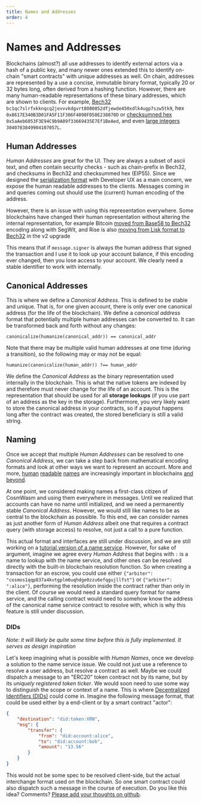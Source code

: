 ```yaml
---
title: Names and Addresses
order: 4
---
```


# Names and Addresses

Blockchains (almost?) all use addresses to identify external actors via a hash of a public key, and many newer ones extended this to identify on-chain "smart contracts" with unique addresses as well. On chain, addresses are represented by a use a concise, immutable binary format, typically 20 or 32 bytes long, often derived from a hashing function. However, there are many human-readable representations of these binary addresses, which are shown to clients. For example, [Bech32](https://en.bitcoin.it/wiki/Bech32) `bc1qc7slrfxkknqcq2jevvvkdgvrt8080852dfjewde450xdlk4ugp7szw5tk9`, hex `0x8617E340B3D01FA5F11F306F4090FD50E238070D` or [checksumned hex](https://github.com/ethereum/EIPs/blob/master/EIPS/eip-55.md) `0x5aAeb6053F3E94C9b9A09f33669435E7Ef1BeAed`, and even [large integers](https://research.kudelskisecurity.com/2018/01/16/blockchains-how-to-steal-millions-in-264-operations/) `3040783849904107057L`.

## Human Addresses

*Human Addresses* are great for the UI. They are always a subset of ascii text, and often contain security checks - such as chain-prefix in Bech32, and checksums in Bech32 and checksummed hex (EIP55). Since we designed the [serialization format](./serialization) with Developer UX as a main concern, we expose the human readable addresses to the clients. Messages coming in and queries coming out should use the (current) human encoding of the address.

However, there is an issue with using this representation everywhere. Some blockchains have changed their human representation without altering the internal representation, for example Bitcoin [moved from Base58 to Bech32](https://en.bitcoin.it/wiki/BIP_0173) encoding along with SegWit, and Rise is also [moving from Lisk format to Bech32](https://medium.com/rise-vision/introducing-rise-v2-521a58e1e9de#41d5) in the v2 upgrade

This means that if `message.signer` is always the human address that signed the transaction and I use it to look up your account balance, if this encoding ever changed, then you lose access to your account. We clearly need a stable identifier to work with internally.

## Canonical Addresses

This is where we define a *Canonical Address*. This is defined to be stable and unique. That is, for one given account, there is only ever one canonical address (for the life of the blockchain). We define a *canonical address* format that potentially multiple human addresses can be converted to. It can be transformed back and forth without any changes:

`canonicalize(humanize(canonical_addr)) == canonical_addr`

Note that there may be multiple valid human addresses at one time (during a transition), so the following may or may not be equal:

`humanize(canonicalize(human_addr)) ?== human_addr`

We define the *Canonical Address* as the binary representation used internally in the blockchain. This is what the native tokens are indexed by and therefore must never change for the life of an account. This is the representation that should be used for all **storage lookups** (if you use part of an address as the key in the storage). Furthermore, you very likely want to store the canonical address in your contracts, so if a payout happens long after the contract was created, the stored beneficiary is still a valid string.

## Naming

Once we accept that multiple *Human Addresses* can be resolved to one *Canonical Address*, we can take a step back from mathematical encoding formats and look at other ways we want to represent an account. More and more, [human](https://app.ens.domains/about) [readable](https://docs.blockstack.org/core/naming/introduction.html) [names](https://iov.one) are increasingly important in blockchains [and beyond](https://hackernoon.com/everything-you-didnt-know-about-the-handshake-naming-system-how-this-blockchain-project-will-483464309f33).

At one point, we considered making names a first-class citizen of CosmWasm and using them everywhere in messages. Until we realized that accounts can have no name until initialized, and we need a permanently stable *Canonical Address*. However, we would still like names to be as central to the blockchain as possible. To this end, we can consider names as just another form of *Human Address* albeit one that requires a contract query (with storage access) to resolve, not just a call to a pure function.

This actual format and interfaces are still under discussion, and we are still working on a [tutorial version of a name service](../name-service/intro). However, for sake of argument, imagine we agree every *Human Address* that begins with `:` is a name to lookup with the name service, and other ones can be resolved directly with the built-in blockchain resolution function. So when creating a transaction for an escrow, you could use either `{"arbiter": "cosmos1qqp837a4kvtgplm6uqhdge0zzu6efqgujllfst"}` or `{"arbiter": ":alice"}`, performing the resolution inside the contract rather than only in the client. Of course we would need a standard query format for name service, and the calling contract would need to somehow know the address of the canonical name service contract to resolve with, which is why this feature is still under discussion.

### DIDs

*Note: it will likely be quite some time before this is fully implemented. It serves as design inspiration*

Let's keep imagining what is possible with *Human Names*, once we develop a solution to the name service issue. We could not just use a reference to resolve a user address, but resolve a contract as well. Maybe we could dispatch a message to an "ERC20" token contract not by its name, but by its *uniquely registered token ticker*. We would soon need to use some way to distinguish the scope or context of a name. This is where [Decentralized Identifiers (DIDs)](https://www.w3.org/TR/did-core/) could come in. Imagine the following message format, that could be used either by a end-client or by a smart contract "actor":

```json
{
    "destination": "did:token:XRN",
    "msg": {
        "transfer": {
            "from": "did:account:alice",
            "to": "did:account:bob",
            "amount": "13.56"
        }
    }
}
```

This would not be some spec to be resolved client-side, but the actual interchange format used on the blockchain. So one smart contract could also dispatch such a message in the course of execution. Do you like this idea? Comments? [Please add your thoughts on github](https://github.com/CosmWasm/cosmwasm/issues/80).